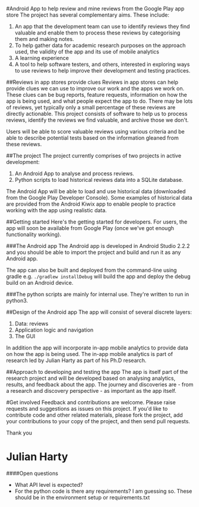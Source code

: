 #Android App to help review and mine reviews from the Google Play app store
The project has several complementary aims. These include:

1. An app that the development team can use to identify reviews they find valuable and enable them to process these reviews by categorising them and making notes.
2. To help gather data for academic research purposes on the approach used, the validity of the app and its use of mobile analytics
3. A learning experience
4. A tool to help software testers, and others, interested in exploring ways to use reviews to help improve their development and testing practices.
  
##Reviews in app stores provide clues
Reviews in app stores can help provide clues we can use to improve our work and the apps we work on. These clues can be bug reports, feature requests, information on how the app is being used, and what people expect the app to do. There may be lots of reviews, yet typically only a small percentage of these reviews are directly actionable. This project consists of software to help us to process reviews, identify the reviews we find valuable, and archive those we don't. 

Users will be able to score valuable reviews using various criteria and be able to describe potential tests based on the information gleaned from these reviews.

##The project 
The project currently comprises of two projects in active development:

1. An Android App to analyse and process reviews.
2. Python scripts to load historical reviews data into a SQLite database.

The Android App will be able to load and use historical data (downloaded from the Google Play Developer Console). Some examples of historical data are provided from the Android Kiwix app to enable people to practice working with the app using realistic data.

##Getting started
Here's the getting started for developers. For users, the app will soon be available from Google Play (once we've got enough functionality working).

###The Android app
The Android app is developed in Android Studio 2.2.2 and you should be able to import the project and build and run it as any Android app.

The app can also be built and deployed from the command-line using gradle e.g. `./gradlew installDebug` will build the app and deploy the debug build on an Android device.

###The python scripts are mainly for internal use. They're written to run in python3.

##Design of the Android app
The app will consist of several discrete layers:

1. Data: reviews
2. Application logic and navigation
3. The GUI

In addition the app will incorporate in-app mobile analytics to provide data on how the app is being used. The in-app mobile analytics is part of research led by Julian Harty as part of his Ph.D research.

##Approach to developing and testing the app
The app is itself part of the research project and will be developed based on analysing analytics, results, and feedback about the app. The journey and discoveries are - from a research and discovery perspective - as important as the app itself.

#Get involved
Feedback and contributions are welcome. Please raise requests and suggestions as issues on this project. If you'd like to contribute code and other related materials, please fork the project, add your contributions to your copy of the project, and then send pull requests.

Thank you


Julian Harty
=======

####Open questions
- What API level is expected?
- For the python code is there any requirements? I am guessing so. These should be in the environment setup or requirements.txt
